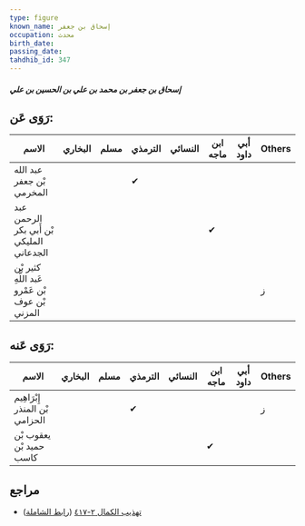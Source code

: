```yaml
---
type: figure
known_name: إسحاق بن جعفر
occupation: محدث
birth_date:
passing_date:
tahdhib_id: 347
---
```

##### إسحاق بن جعفر بن محمد بن علي بن الحسين بن علي

## رَوَى عَن:
| الاسم                                           | البخاري | مسلم | الترمذي | النسائي | ابن ماجه | أبي داود | Others |
| ----------------------------------------------- | ------- | ---- | ------- | ------- | -------- | -------- | ------ |
| عبد الله بْن جعفر المخرمي                       |         |      | ✔       |         |          |          |        |
| عبد الرحمن بْن أَبي بكر المليكي الجدعاني        |         |      |         |         | ✔        |          |        |
| كثير بْن عَبد اللَّهِ بْن عَمْرو بْن عوف المزني |         |      |         |         |          |          | ز      |
## رَوَى عَنه:
| الاسم                          | البخاري | مسلم | الترمذي | النسائي | ابن ماجه | أبي داود | Others |
| ------------------------------ | ------- | ---- | ------- | ------- | -------- | -------- | ------ |
| إِبْرَاهِيم بْن المنذر الحزامي |         |      | ✔       |         |          |          | ز      |
| يعقوب بْن حميد بْن كاسب        |         |      |         |         | ✔        |          |        |
## مراجع
- [تهذيب الكمال ٢-٤١٧](obsidian://open?vault=Tahdhib-al-Kamal&file=Figures/٣٤٧-إسحاق%20بن%20جعفر%20بن%20محمد%20بن%20علي%20بن%20الحسين%20بن%20علي) ([رابط الشاملة](https://shamela.ws/book/3722/898))